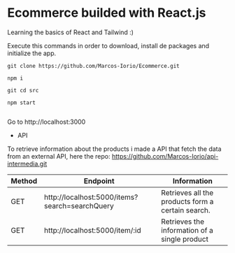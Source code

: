 # Ecommerce builded with React.js

Learning the basics of React and Tailwind :)

Execute this commands in order to download, install de packages and initialize the app.

```
git clone https://github.com/Marcos-Iorio/Ecommerce.git

npm i

git cd src

npm start


```
Go to http://localhost:3000

* API

To retrieve information about the products i made a API that fetch the data from an external API, here the repo: https://github.com/Marcos-Iorio/api-intermedia.git

| Method | Endpoint                                                     | Information                                       |
|--------|--------------------------------------------------------------|---------------------------------------------------|
| GET    | http://localhost:5000/items?search=searchQuery | Retrieves all the products form a certain search. |
| GET    | http://localhost:5000/item/:id                 | Retrieves the information of a single product     |
